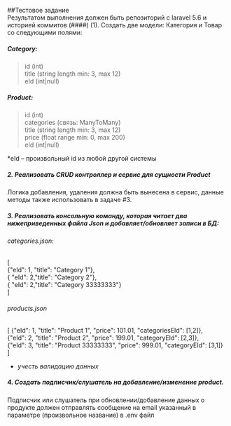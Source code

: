 ##Тестовое задание  
Результатом выполнения должен быть репозиторий с laravel 5.6 и историей коммитов
(####) (1). Создать две модели: Категория и Товар со следующими полями:  

##### Category:
>id (int)  
title (string length min: 3, max 12)  
eId (int|null)  

##### Product:
>id (int)  
categories (связь: ManyToMany)  
title (string length min: 3, max 12)  
price (float range min: 0, max 200)  
eId (int|null)  

*eId – произвольный id из любой другой системы

##### 2. Реализовать CRUD контроллер и сервис для сущности Product

Логика добавления, удаления должна быть вынесена в сервис, данные методы также использовать в задаче #3.

##### 3. Реализовать консольную команду, которая читает два нижеприведенных файла Json и добавляет/обновляет записи в БД:

###### categories.json:
[  
 {"eId": 1, "title": "Category 1"},  
 { "eId": 2,"title": "Category 2"},  
 { "eId": 2,"title": "Category 33333333"}  
]

###### products.json
[
 {"eId": 1, "title": "Product 1", "price": 101.01, "categoriesEId": [1,2]},  
 {"eId": 2, "title": "Product 2", "price": 199.01, "categoryEId": [2,3]},  
 {"eId": 3, "title": "Product 33333333", "price": 999.01, "categoryEId": [3,1]}  
]

* *учесть валидацию данных* 

##### 4. Создать подписчик/слушатель на добавление/изменение product.

Подписчик или слушатель при обновлении/добавление данных о продукте должен отправлять сообщение на email указанный в параметре (произвольное название) в .env файл

